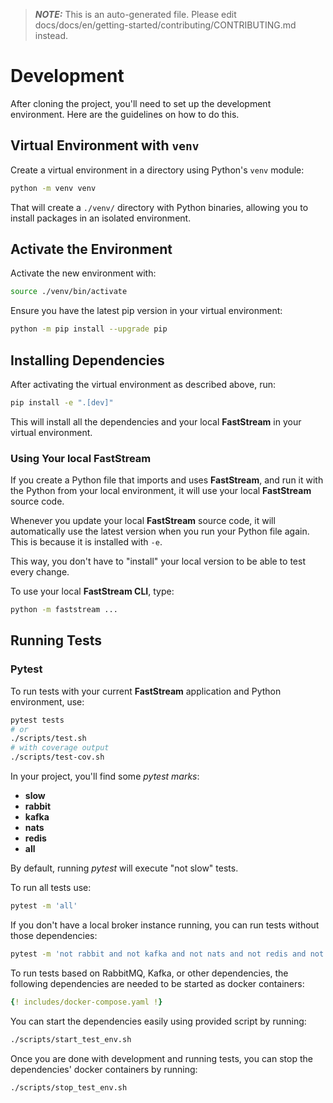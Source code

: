 > **_NOTE:_**  This is an auto-generated file. Please edit docs/docs/en/getting-started/contributing/CONTRIBUTING.md instead.

# Development

After cloning the project, you'll need to set up the development environment. Here are the guidelines on how to do this.

## Virtual Environment with `venv`

Create a virtual environment in a directory using Python's `venv` module:

```bash
python -m venv venv
```

That will create a `./venv/` directory with Python binaries, allowing you to install packages in an isolated environment.

## Activate the Environment

Activate the new environment with:

```bash
source ./venv/bin/activate
```

Ensure you have the latest pip version in your virtual environment:

```bash
python -m pip install --upgrade pip
```

## Installing Dependencies

After activating the virtual environment as described above, run:

```bash
pip install -e ".[dev]"
```

This will install all the dependencies and your local **FastStream** in your virtual environment.

### Using Your local **FastStream**

If you create a Python file that imports and uses **FastStream**, and run it with the Python from your local environment, it will use your local **FastStream** source code.

Whenever you update your local **FastStream** source code, it will automatically use the latest version when you run your Python file again. This is because it is installed with `-e`.

This way, you don't have to "install" your local version to be able to test every change.

To use your local **FastStream CLI**, type:

```bash
python -m faststream ...
```

## Running Tests

### Pytest

To run tests with your current **FastStream** application and Python environment, use:

```bash
pytest tests
# or
./scripts/test.sh
# with coverage output
./scripts/test-cov.sh
```

In your project, you'll find some *pytest marks*:

* **slow**
* **rabbit**
* **kafka**
* **nats**
* **redis**
* **all**

By default, running *pytest* will execute "not slow" tests.

To run all tests use:

```bash
pytest -m 'all'
```

If you don't have a local broker instance running, you can run tests without those dependencies:

```bash
pytest -m 'not rabbit and not kafka and not nats and not redis and not confluent'
```

To run tests based on RabbitMQ, Kafka, or other dependencies, the following dependencies are needed to be started as docker containers:

```yaml
{! includes/docker-compose.yaml !}
```

You can start the dependencies easily using provided script by running:

```bash
./scripts/start_test_env.sh
```

Once you are done with development and running tests, you can stop the dependencies' docker containers by running:

```bash
./scripts/stop_test_env.sh
```
